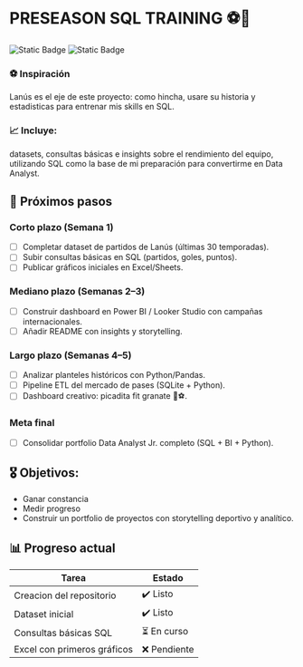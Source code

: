 # PRESEASON SQL TRAINING ⚽💪

![Static Badge](https://img.shields.io/badge/En%20progreso-green) 
![Static Badge](https://img.shields.io/badge/Lanus-%23320820)


### ⚽ Inspiración
Lanús es el eje de este proyecto: como hincha, usare su historia y estadisticas
para entrenar mis skills en SQL.

 
### 📈 Incluye:
datasets, consultas básicas e insights sobre el rendimiento del equipo, utilizando SQL como la base de mi preparación para convertirme en Data Analyst.

## 🚀 Próximos pasos

### Corto plazo (Semana 1)
- [ ] Completar dataset de partidos de Lanús (últimas 30 temporadas).
- [ ] Subir consultas básicas en SQL (partidos, goles, puntos).
- [ ] Publicar gráficos iniciales en Excel/Sheets.

### Mediano plazo (Semanas 2–3)
- [ ] Construir dashboard en Power BI / Looker Studio con campañas internacionales.
- [ ] Añadir README con insights y storytelling.

### Largo plazo (Semanas 4–5)
- [ ] Analizar planteles históricos con Python/Pandas.
- [ ] Pipeline ETL del mercado de pases (SQLite + Python).
- [ ] Dashboard creativo: picadita fit granate 🍲⚽.

### Meta final
- [ ] Consolidar portfolio Data Analyst Jr. completo (SQL + BI + Python).


## 🎖️ Objetivos:
- Ganar constancia
- Medir progreso
- Construir un portfolio de proyectos con storytelling deportivo y analítico.



## 📊 Progreso actual
| Tarea                         | Estado    |
|-------------------------------|-----------|
| Creacion del repositorio               | ✔️ Listo |
| Dataset inicial               | ✔️ Listo |
| Consultas básicas SQL         | ⏳ En curso |
| Excel con primeros gráficos   | ❌ Pendiente |
